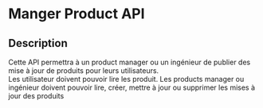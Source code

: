 # Manger Product API

## Description

Cette API permettra à un product manager ou un ingénieur de publier des mise à jour de produits pour leurs utilisateurs.  
Les utilisateur doivent pouvoir lire les produit. Les products manager ou ingénieur doivent pouvoir lire, créer, mettre à jour ou supprimer les mises à jour des produits
